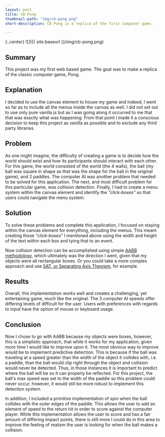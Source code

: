 ```yaml
---
layout: post
title: CB Pong
thumbnail-path: "img/cb-pong.png"
short-description: CB Pong is a replica of the first computer game.

---
```


{:.center}
![]({{ site.baseurl }}/img/cb-pong.png)

## Summary

This project was my first web based game. The goal was to make a replica of the classic computer game, Pong.

## Explanation

I decided to use the canvas element to house my game and indeed, I went so far as to include all the menus inside the canvas as well.
I did not set out to use only pure vanilla js but as I was going along it occurred to me that that was exactly what was happening. From that point I made it a conscious decision to keep this project as vanilla as possible and to exclude any third party libraries.

## Problem

As one might imagine, the difficulty of creating a game is to decide how the world should exist and how its participants should interact with each other. For this game, the world consisted of the world (the 4 walls), the ball (my ball was square in shape as that was the shape for the ball in the original game), and 2 paddles.
The computer AI was another problem that needed to be solved for this application.
The next, and most difficult problem for this particular game, was collision detection.
Finally, I had to create a menu system within the canvas element and identify the _"click-boxes"_ so that users could navigate the menu system.

## Solution

To solve these problems and complete this application, I focused on staying within the canvas element for everything, including the menus. This meant creating those _"click-boxes"_ I mentioned above using the width and height of the text within each box and tying that to an event.

Now collision detection can be accomplished using simple [AABB methodology](http://stackoverflow.com/questions/22512319/what-is-aabb-collision-detection), which ultimately was the direction I went, given that my objects were all rectangular boxes. Or you could take a more complex approach and use [SAT, or Separating Axis Theorem](http://www.sevenson.com.au/actionscript/sat/), for example.

## Results

Overall, this implementation works well and creates a challenging, yet entertaining game, much like the original. The 3 computer AI speeds offer differing levels of difficult for the user. Users with preferences with regards to input have the option of mouse or keyboard usage.

## Conclusion

Now I chose to go with AABB because my objects were boxes, however, this is a simplistic approach, that while it works for my application, given more time I would like to improve upon it. The most obvious way to improve would be to implement predictive detection. This is because if the ball was traveling at a speed greater than the width of the object it collides with, i.e. a paddle, than the ball would clip right through the object and collision would never be detected. Thus, in those instances it is important to predict where the ball will be so it can properly be reflected. For this project, the ball's max speed was set to the width of the paddle so this problem could never occur, however, it would still be more robust to implement this detection system.

In addition, I included a primitive implementation of spin when the ball collides with the outer edges of the paddle. This allows the user to add an element of speed to the return hit in order to score against the computer player. While this implementation allows the user to score and has a fair amount of differing impact points, there is still more I could do in this area to improve the feeling of realism the user is looking for when the ball makes a collision.

